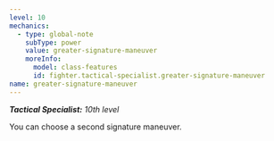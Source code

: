 ```yaml
---
level: 10
mechanics:
  - type: global-note
    subType: power
    value: greater-signature-maneuver
    moreInfo:
      model: class-features
      id: fighter.tactical-specialist.greater-signature-maneuver
name: greater-signature-maneuver
---
```

_**Tactical Specialist:** 10th level_
You can choose a second signature maneuver. 